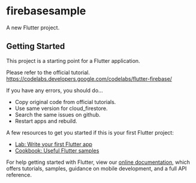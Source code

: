 # firebasesample

A new Flutter project.

## Getting Started

This project is a starting point for a Flutter application.

Please refer to the official tutorial.
https://codelabs.developers.google.com/codelabs/flutter-firebase/

If you have any errors, you should do...
- Copy original code from official tutorials.
- Use same version for cloud_firestore.
- Search the same issues on github.
- Restart apps and rebuild.


A few resources to get you started if this is your first Flutter project:

- [Lab: Write your first Flutter app](https://flutter.dev/docs/get-started/codelab)
- [Cookbook: Useful Flutter samples](https://flutter.dev/docs/cookbook)

For help getting started with Flutter, view our
[online documentation](https://flutter.dev/docs), which offers tutorials,
samples, guidance on mobile development, and a full API reference.
